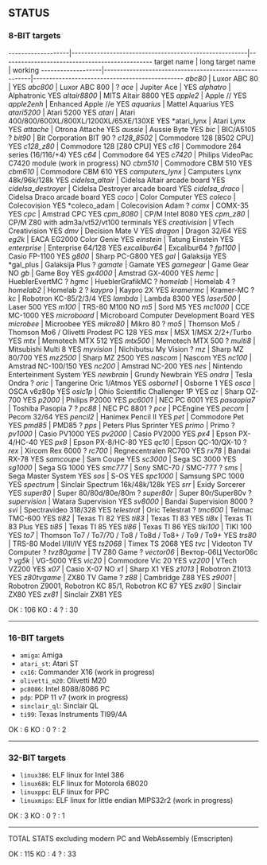 ## STATUS

### 8-BIT targets

-------------------|-------------------------------------------------------|-----------------------------------------------
target name        | long target name                                      | working
-------------------|-------------------------------------------------------|-----------------------------------------------
*abc80*             | Luxor ABC 80                                          | YES
*abc800*            | Luxor ABC 800                                         |  ?
*ace*               | Jupiter Ace                                           | YES
*alphatro*          | Alphatronic                                            YES
*altair8800*        | MITS Altair 8800                                       YES
*apple2*            | Apple //                                               YES
*apple2enh*         | Enhanced Apple //e                                     YES
*aquarius*          | Mattel Aquarius                                        YES
*atari5200*         | Atari 5200                                             YES
*atari*             | Atari 400/800/600XL/800XL/1200XL/65XE/130XE            YES
*atari_lynx         | Atari Lynx                                             YES
*attache*           | Otrona Attache                                         YES
*aussie*            | Aussie Byte                                            YES
*bic*               | BIC/A5105                                               ?
*bit90*             | Bit Corporation BIT 90                                  ?
*c128_8502*         | Commodore 128 [8502 CPU]                               YES
*c128_z80*          | Commodore 128 [Z80 CPU]                                YES
*c16*               | Commodore 264 series (16/116/+4)                       YES
*c64*               | Commodore 64                                           YES
*c7420*             | Philips VideoPac C7420 module (work in progress)        NO
*cbm510*            | Commodore CBM 510                                      YES
*cbm610*            | Commodore CBM 610                                      YES
*camputers_lynx*    | Camputers Lynx 48k/96k/128k                            YES
*cidelsa_altair*    | Cidelsa Altair arcade board                            YES
*cidelsa_destroyer* | Cidelsa Destroyer arcade board                         YES
*cidelsa_draco*     | Cidelsa Draco arcade board                             YES
*coco*              | Color Computer                                         YES
*coleco*            | Colecovision                                           YES
*coleco_adam        | Colecovision Adam                                       ? 
*comx*              | COMX-35                                                YES
*cpc*               | Amstrad CPC                                            YES
*cpm_8080*          | CP/M Intel 8080                                        YES
*cpm_z80*           | CP/M Z80 with adm3a/vt52/vt100 terminals               YES
*creativision*      | VTech Creativision                                     YES
*dmv*               | Decision Mate V                                        YES
*dragon*            | Dragon 32/64                                           YES
*eg2k*              | EACA EG2000 Color Genie                                YES
*einstein*          | Tatung Einstein                                        YES
*enterprise*        | Enterprise 64/128                                      YES
*excalibur64*       | Excalibur64                                             ?
*fp1100*            | Casio FP-1100                                          YES
*g800*              | Sharp PC-G800                                          YES
*gal*               | Galaksija                                              YES
*gal_plus           | Galaksija Plus                                          ?
*gamate*            | Gamate                                                 YES
*gamegear*          | Game Gear                                               NO
*gb*                | Game Boy                                               YES
*gx4000*            | Amstrad GX-4000                                        YES
*hemc*              | HueblerEvertMC                                          ?
*hgmc*              | HueblerGrafikMC                                         ?
*homelab*           | Homelab 4                                               ?
*homelab2*          | Homelab 2                                               ?
*kaypro*            | Kaypro 2X                                              YES
*kramermc*          | Kramer-MC                                               ?
*kc*                | Robotron KC-85/2/3/4                                   YES
*lambda*            | Lambda 8300                                            YES
*laser500*          | Laser 500                                              YES
*m100*              | TRS-80 M100                                             NO
*m5*                | Sord M5                                                YES
*mc1000*            | CCE MC-1000                                            YES
*microboard*        | Microboard Computer Development Board                  YES
*microbee*          | Microobee                                              YES
*mikro80*           | Mikro 80                                                ?
*mo5*               | Thomson Mo5 / Thomson Mo6 / Olivetti Prodest PC 128    YES
*msx*               | MSX 1/MSX 2/2+/Turbo                                   YES
*mtx*               | Memotech MTX 512                                       YES
*mtx500*            | Memotech MTX 500                                        ?
*multi8*            | Mitsubishi Multi 8                                     YES
*myvision*          | Nichibutsu My Vision                                    ?
*mz*                | Sharp MZ 80/700                                        YES
*mz2500*            | Sharp MZ 2500                                          YES
*nascom*            | Nascom                                                 YES
*nc100*             | Amstrad NC-100/150                                     YES
*nc200*             | Amstrad NC-200                                         YES
*nes*               | Nintendo Enterteinment System                          YES
*newbrain*          | Grundy Newbrain                                        YES
*ondra*             | Tesla Ondra                                             ?
*oric*              | Tangerine Oric 1/Atmos                                 YES
*osborne1*          | Osborne 1                                              YES
*osca*              | OSCA v6z80p                                            YES
*osic1p*            | Ohio Scientific Challenger 1P                          YES
*oz*                | Sharp OZ-700                                           YES
*p2000*             | Philips P2000                                          YES
*pc6001*            | NEC PC 6001                                            YES
*pasaopia7*         | Toshiba Pasopia 7                                       ?
*pc88*              | NEC PC 8801                                             ?
*pce*               | PCEngine                                               YES
*pecom*             | Pecom 32/64                                            YES
*pencil2*           | Hanimex Pencil II                                      YES
*pet*               | Commodore Pet                                          YES
*pmd85*             | PMD85                                                   ?
*pps*               | Peters Plus Sprinter                                   YES
*primo*             | Primo                                                   ?
*pv1000*            | Casio PV1000                                           YES
*pv2000*            | Casio PV2000                                           YES
*px4*               | Epson PX-4/HC-40                                       YES
*px8*               | Epson PX-8/HC-80                                       YES
*qc10*              | Epson QC-10/QX-10                                       ?
*rex*               | Xircom Rex 6000                                         ?
*rc700*             | Regnecentralen RC700                                   YES
*rx78*              | Bandai RX-78                                           YES
*samcoupe*          | Sam Coupe                                              YES
*sc3000*            | Sega SC 3000                                           YES
*sg1000*            | Sega SG 1000                                           YES
*smc777*            | Sony SMC-70 / SMC-777                                   ?
*sms*               | Sega Master System                                     YES
*sos*               | S-OS                                                   YES
*spc1000*           | Samsung SPC 1000                                       YES
*spectrum*          | Sinclair Spectrum 16k/48k/128k                         YES
*srr*               | Exidy Sorcerer                                         YES
*super80*           | Super 80/80d/80e/80m                                    ?
*super80r*          | Super 80r/Super80v                                      ?
*supervision*       | Watara Supervision                                     YES
*sv8000*            | Bandai Supervision 8000                                 ?
*svi*               | Spectravideo 318/328                                   YES
*telestrat*         | Oric Telestrat                                          ?
*tmc600*            | Telmac TMC-600                                         YES
*ti82*              | Texas TI 82                                            YES
*ti83*              | Texas TI 83                                            YES
*ti8x*              | Texas TI 83 Plus                                       YES
*ti85*              | Texas TI 85                                            YES
*ti86*              | Texas TI 86                                            YES
*tiki100*           | TIKI 100                                               YES
*to7*               | Thomson To7 / To7/70 / To8 / To8d / To8+ / To9 / To9+  YES
*trs80*             | TRS-80 Model I/III/IV                                  YES
*ts2068*            | Timex TS 2068                                          YES
*tvc*               | Videoton TV Computer                                    ?
*tvz80game*         | TV Z80 Game                                             ?
*vector06*          | Вектор-06Ц Vector06c                                    ?
*vg5k*              | VG-5000                                                YES
*vic20*             | Commodore Vic 20                                       YES
*vz200*             | VTech VZ200                                            YES
*x07*               | Casio X-07                                              NO
*x1*                | Sharp X1                                               YES
*z1013*             | Robotron Z1013                                         YES
*z80tvgame*         | ZX80 TV Game                                            ? 
*z88*               | Cambridge Z88                                          YES
*z9001*             | Robotron Z9001, Robotron KC 85/1, Robotron KC 87       YES
*zx80*              | Sinclair ZX80                                          YES
*zx81*              | Sinclair ZX81                                          YES


OK : 106
KO :   4
?  :  30

-----------------------------------------------------------------------------------------

### 16-BIT targets
- `amiga`: Amiga 
- `atari_st`: Atari ST
- `cx16`: Commander X16 (work in progress)
- `olivetti_m20`: Olivetti M20 
- `pc8086`: Intel 8088/8086 PC
- `pdp`: PDP 11 v7 (work in progress)
- `sinclair_ql`: Sinclair QL
- `ti99`: Texas Instruments TI99/4A 


OK :   6
KO :   0
?  :   2


-----------------------------------------------------------------------------------------

### 32-BIT targets
- `linux386`:  ELF linux for Intel 386
- `linux68k`:  ELF linux for Motorola 68020
- `linuxppc`:  ELF linux for PPC
- `linuxmips`: ELF linux for little endian MIPS32r2 (work in progress)


OK :   3
KO :   0
?  :   1


-----------------------------------------------------------------------------------------

TOTAL STATS excluding modern PC and WebAssembly (Emscripten)

OK : 115
KO :   4
?  :  33


